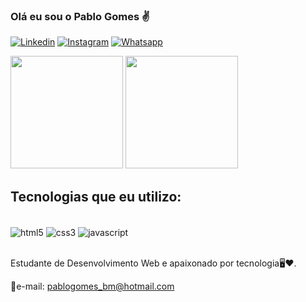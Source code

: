 ### Olá eu sou o Pablo Gomes ✌️

[![Linkedin](https://img.shields.io/badge/LinkedIn-0077B5?style=for-the-badge&logo=linkedin&logoColor=white)](https://www.linkedin.com/in/pablo-gomes-dos-santos-85570920b/)
[![Instagram](https://img.shields.io/badge/Instagram-E4405F?style=for-the-badge&logo=instagram&logoColor=white)](https://www.instagram.com/pgomes_bm/)
[![Whatsapp](https://img.shields.io/badge/WhatsApp-25D366?style=for-the-badge&logo=whatsapp&logoColor=white)](https://api.whatsapp.com/send?phone=5524988173930)

<div>
<img height="180em" src="https://github-readme-stats.vercel.app/api?username=Pabloweb2022&show_icons=true&theme=tokyonight">
<img height="180em" src="https://github-readme-stats.vercel.app/api/top-langs/?username=anuraghazra&layout=compact&langs_count=16&theme=tokyonight">
</div>

## Tecnologias que eu utilizo:

<div style="display: inline_block"> <br/>
<img align="center" alt="html5" src="https://img.shields.io/badge/HTML5-E34F26?style=for-the-badge&logo=html5&logoColor=white">
<img align="center" alt="css3" src="https://img.shields.io/badge/CSS3-1572B6?style=for-the-badge&logo=css3&logoColor=white">
<img align="center" alt="javascript" src="https://img.shields.io/badge/JavaScript-F7DF1E?style=for-the-badge&logo=javascript&logoColor=black">
</div><br/>

Estudante de Desenvolvimento Web e apaixonado por tecnologia🖥️❤️.

📧e-mail: pablogomes_bm@hotmail.com
